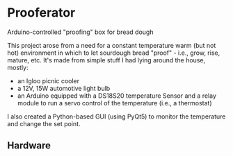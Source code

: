 # Prooferator
Arduino-controlled "proofing" box for bread dough

This project arose from a need for a constant temperature warm (but not hot) environment in which to let sourdough bread "proof" - i.e., grow, rise, mature, etc.  It's made from simple stuff I had lying around the house, mostly:
- an Igloo picnic cooler
- a 12V, 15W automotive light bulb
- an Arduino equipped with a DS18S20 temperature Sensor and a relay module to run a servo control of the temperature (i.e., a thermostat)

I also created a Python-based GUI (using PyQt5) to monitor the temperature and change the set point.
## Hardware






